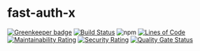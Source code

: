 # fast-auth-x

[![Greenkeeper badge](https://badges.greenkeeper.io/GleisonMv/fast-auth-x.svg)](https://greenkeeper.io/)
[![Build Status](https://travis-ci.com/GleisonMv/fast-auth-x.svg?branch=master)](https://travis-ci.com/GleisonMv/fast-auth-x)
![npm](https://img.shields.io/npm/v/fast-auth-x.svg)
[![Lines of Code](https://sonarcloud.io/api/project_badges/measure?project=GleisonMv_fast-auth-x&metric=ncloc)](https://sonarcloud.io/dashboard?id=GleisonMv_fast-auth-x)
[![Maintainability Rating](https://sonarcloud.io/api/project_badges/measure?project=GleisonMv_fast-auth-x&metric=sqale_rating)](https://sonarcloud.io/dashboard?id=GleisonMv_fast-auth-x)
[![Security Rating](https://sonarcloud.io/api/project_badges/measure?project=GleisonMv_fast-auth-x&metric=security_rating)](https://sonarcloud.io/dashboard?id=GleisonMv_fast-auth-x)
[![Quality Gate Status](https://sonarcloud.io/api/project_badges/measure?project=GleisonMv_fast-auth-x&metric=alert_status)](https://sonarcloud.io/dashboard?id=GleisonMv_fast-auth-x)
